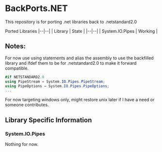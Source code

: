 # BackPorts.NET

This repository is for porting .net libraries back to .netstandard2.0

Ported Libraries
|--|--|
| Library | State |
|--|--|
| System.IO.Pipes | Working |

## Notes:

For now use using statements and alias the assembly to use the backfilled library and ifdef them to be for .netstandard2.0 to make it forward compatible.

```C#
#if NETSTANDARD2.0
using PipeStream = System.IO.Pipes.PipeStream;
using PipeOptions = System.IO.Pipes.PipeOptions;
...
```

For now targeting windows only, might restore unix later if I have a need or someone contributes.

## Library Specific Information

### System.IO.Pipes

Nothing for now.